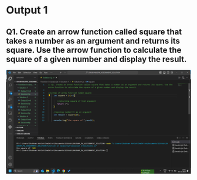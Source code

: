# Output 1 
## Q1. Create an arrow function called square that takes a number as an argument and returns its square. Use the arrow function to calculate the square of a given number and display the result.



![Alt text](image.png)